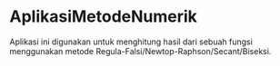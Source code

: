 # AplikasiMetodeNumerik
Aplikasi ini digunakan untuk menghitung hasil dari sebuah fungsi menggunakan metode Regula-Falsi/Newtop-Raphson/Secant/Biseksi.
